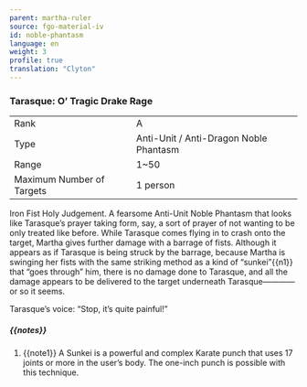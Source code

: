 ```yaml
---
parent: martha-ruler
source: fgo-material-iv
id: noble-phantasm
language: en
weight: 3
profile: true
translation: "Clyton"
---
```


### Tarasque: O’ Tragic Drake Rage

<table>
  <tr><td>Rank</td><td>A</td></tr>
  <tr><td>Type</td><td>Anti-Unit / Anti-Dragon Noble Phantasm</td></tr>
  <tr><td>Range</td><td>1~50</td></tr>
  <tr><td>Maximum Number of Targets</td><td>1 person</td></tr>
</table>

Iron Fist Holy Judgement. A fearsome Anti-Unit Noble Phantasm that looks like Tarasque’s prayer taking form, say, a sort of prayer of not wanting to be only treated like before. While Tarasque comes flying in to crash onto the target, Martha gives further damage with a barrage of fists. Although it appears as if Tarasque is being struck by the barrage, because Martha is swinging her fists with the same striking method as a kind of “sunkei”{{n1}} that “goes through” him, there is no damage done to Tarasque, and all the damage appears to be delivered to the target underneath Tarasque————or so it seems.

Tarasque’s voice: “Stop, it’s quite painful!”

##### {{notes}}

1. {{note1}} A Sunkei is a powerful and complex Karate punch that uses 17 joints or more in the user’s body. The one-inch punch is possible with this technique.
